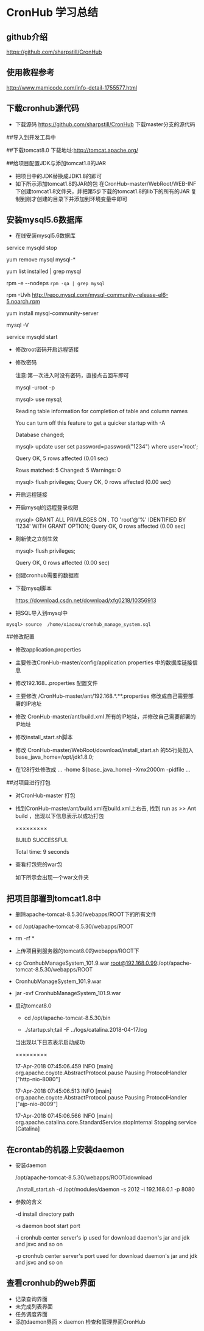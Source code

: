 # CronHub 学习总结
 ## github介绍
https://github.com/sharpstill/CronHub

 ## 使用教程参考
http://www.mamicode.com/info-detail-1755577.html

 ## 下载cronhub源代码
  * 下载源码
   https://github.com/sharpstill/CronHub 下载master分支的源代码

##导入到开发工具中

##下载tomcat8.0
下载地址:http://tomcat.apache.org/

##给项目配置JDK与添加tomcat1.8的JAR
 * 把项目中的JDK替换成JDK1.8的即可
 * 如下所示添加tomcat1.8的JAR的包
在CronHub-master/WebRoot/WEB-INF下创建tomcat1.8文件夹，并把第5步下载的tomcat1.8的lib下的所有的JAR
复制到刚才创建的目录下并添加到环境变量中即可


 ## 安装mysql5.6数据库
  * 在线安装mysql5.6数据库
   
   service mysqld stop

   yum remove mysql mysql-*
   
   yum list installed | grep mysql

   rpm -e --nodeps `rpm -qa | grep mysql`
   
   rpm -Uvh http://repo.mysql.com/mysql-community-release-el6-5.noarch.rpm
   
   yum install mysql-community-server
   
   mysql -V
   
   service mysqld start


 * 修改root密码开启远程链接
 
  * 修改密码
  
    注意:第一次进入时没有密码，直接点击回车即可

    mysql -uroot -p
    
    mysql> use mysql;
    
    Reading table information for completion of table and column names
    
    You can turn off this feature to get a quicker startup with -A
    
    Database changed;
   
    mysql> update user set password=password("1234") where user='root';
    
    Query OK, 5 rows affected (0.01 sec)
    
    Rows matched: 5  Changed: 5  Warnings: 0

    mysql> flush privileges;
    Query OK, 0 rows affected (0.00 sec)


 * 开启远程链接
  * 开启mysql的远程登录权限
  
    mysql> GRANT ALL PRIVILEGES ON *.* TO 'root'@'%' IDENTIFIED BY '1234' WITH GRANT OPTION;
    Query OK, 0 rows affected (0.00 sec)

  * 刷新使之立刻生效
  
    mysql> flush privileges;

    Query OK, 0 rows affected (0.00 sec)



 * 创建cronhub需要的数据库
 
  * 下载mysql脚本
  
    https://download.csdn.net/download/xfg0218/10356913

   * 把SQL导入到mysql中
   
    mysql> source  /home/xiaoxu/cronhub_manage_system.sql


 ##修改配置
 
  * 修改application.properties
   * 主要修改CronHub-master/config/application.properties 中的数据库链接信息


  * 修改192.168.*.*.properties 配置文件
   * 主要修改 /CronHub-master/ant/192.168.*.**.properties 修改成自己需要部署的IP地址
   * 修改 CronHub-master/ant/build.xml 所有的IP地址，并修改自己需要部署的IP地址

  * 修改install_start.sh脚本
   * 修改 CronHub-master/WebRoot/download/install_start.sh 的55行处加入base_java_home=/opt/jdk1.8.0;
   * 在128行处修改成 ... -home  ${base_java_home}  -Xmx2000m -pidfile ...


##对项目进行打包
 * 对CronHub-master 打包
 * 找到CronHub-master/ant/build.xml在build.xml上右击, 找到 run as >> Ant build  ，出现以下信息表示以成功打包
   
    ×××××××××

    BUILD SUCCESSFUL

    Total time: 9 seconds

 * 查看打包完的war包
 
   如下所示会出现一个war文件夹

## 把项目部署到tomcat1.8中
 * 删除apache-tomcat-8.5.30/webapps/ROOT下的所有文件
  * cd  /opt/apache-tomcat-8.5.30/webapps/ROOT
  * rm -rf *

 * 上传项目到服务器的tomcat8.0的webapps/ROOT下
 
  * cp CronhubManageSystem_101.9.war root@192.168.0.99:/opt/apache-tomcat-8.5.30/webapps/ROOT

* CronhubManageSystem_101.9.war 
 * jar  -xvf CronhubManageSystem_101.9.war 

* 启动tomcat8.0

  * cd  /opt/apache-tomcat-8.5.30/bin

  * ./startup.sh;tail -F ../logs/catalina.2018-04-17.log

   当出现以下日志表示启动成功
    
   ×××××××××

   17-Apr-2018 07:45:06.459 INFO [main] org.apache.coyote.AbstractProtocol.pause Pausing ProtocolHandler ["http-nio-8080"]
   
   17-Apr-2018 07:45:06.513 INFO [main] org.apache.coyote.AbstractProtocol.pause Pausing ProtocolHandler ["ajp-nio-8009"]
   
   17-Apr-2018 07:45:06.566 INFO [main] org.apache.catalina.core.StandardService.stopInternal Stopping service [Catalina]



## 在crontab的机器上安装daemon

 * 安装daemon
 
   /opt/apache-tomcat-8.5.30/webapps/ROOT/download

   ./install_start.sh -d /opt/modules/daemon -s 2012 -i 192.168.0.1 -p 8080

* 参数的含义

  -d install directory path
  
  -s daemon boot start port
  
  -i cronhub center server's ip used for download daemon's jar and jdk and jsvc and so on

  -p cronhub center server's port used for download daemon's jar and jdk and jsvc and so on



## 查看cronhub的web界面
 * 记录查询界面
 * 未完成列表界面
 * 任务调度界面
 * 添加daemon界面
 × daemon 检查和管理界面CronHub
